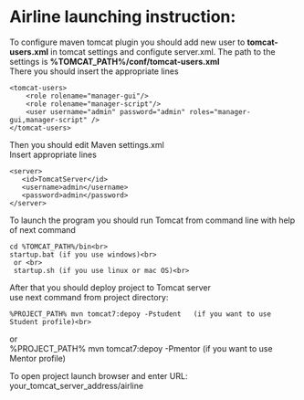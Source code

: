 # Airline launching instruction:

To configure maven tomcat plugin you should add new user to  <strong>tomcat-users.xml</strong> in tomcat settings and configute server.xml.
The path to the settings is <strong>%TOMCAT_PATH%/conf/tomcat-users.xml</strong><br>
There you should insert the appropriate lines

	<tomcat-users>
		<role rolename="manager-gui"/>  
        <role rolename="manager-script"/>   
        <user username="admin" password="admin" roles="manager-gui,manager-script" />
	</tomcat-users>

Then you should edit Maven settings.xml<br>
Insert appropriate lines<br>

	<server>
       <id>TomcatServer</id>
       <username>admin</username>
       <password>admin</password>
    </server>

To launch the program you should run Tomcat from command line with help of next command<br>

	cd %TOMCAT_PATH%/bin<br>
	startup.bat (if you use windows)<br>
	 or <br>
	 startup.sh	(if you use linux or mac OS)<br>

After that you should deploy project to Tomcat server<br>
use next command from project directory:<br>

	%PROJECT_PATH% mvn tomcat7:depoy -Pstudent 	 (if you want to use Student profile)<br>
or<br>
	%PROJECT_PATH% mvn tomcat7:depoy -Pmentor 	 (if you want to use Mentor profile)<br>
	
To open project launch browser and enter URL: your_tomcat_server_address/airline<br>
